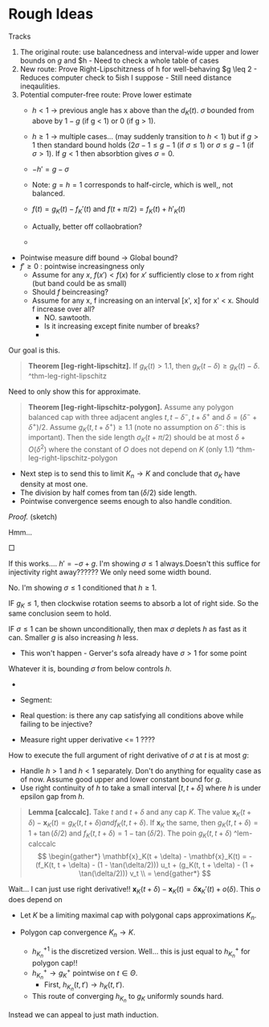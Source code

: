 # Rough Ideas

Tracks

1. The original route: use balancedness and interval-wide upper and lower bounds on $g$ and $h
		- Need to check a whole table of cases
1. New route: Prove Right-Lipschitzness of h for well-behaving $g \leq 2
		- Reduces computer check to 5ish I suppose
		- Still need distance ineqaulities.
1. Potential computer-free route: Prove lower estimate
	- $h < 1$ -> previous angle has x above than the $d_K(t)$. $\sigma$ bounded from above by $1 - g$ (if g <  1) or 0 (if g > 1).
	- $h \geq 1$ -> multiple cases... (may suddenly transition to $h < 1$) but if $g > 1$ then standard bound holds ($2 \sigma - 1 \leq g - 1$ (if $\sigma \leq 1$) or $\sigma \leq g - 1$ (if $\sigma > 1$). If $g < 1$ then absorbtion gives $\sigma = 0$.
	- $-h' = g - \sigma$
	- Note: $g=h=1$ corresponds to half-circle, which is well,, not balanced.
	- $f(t) = g_K(t) - f_K'(t)$ and $f(t + \pi/2) = f_K(t) + h'_K(t)$ 
	- Actually, better off collaobration?


	- 


- Pointwise measure diff bound -> Global bound?
- $f' \geq 0$ : pointwise increasingness only
	- Assume for any $x$, $f(x') < f(x)$ for $x'$ sufficiently close to $x$ from right (but band could be as small)
	- Should $f$ beincreasing?
	- Assume for any x, f increasing on an interval [x', x] for x' < x. Should f increase over all?
		- NO. sawtooth.
		- Is it increasing except finite number of breaks?
		- 

Our goal is this.

> __Theorem [leg-right-lipschitz].__ If $g_K(t) > 1.1$, then $g_K(t - \delta) \geq g_K(t) - \delta$. 
> ^thm-leg-right-lipschitz

Need to only show this for approximate.

> __Theorem [leg-right-lipschitz-polygon].__ Assume any polygon balanced cap with three adjacent angles $t, t - \delta^-, t + \delta^+$ and $\delta = (\delta^- + \delta^+)/2$. Assume $g_K(t, t + \delta^+) \geq 1.1$ (note no assumption on $\delta^-$: this is important). Then the side length $\sigma_K(t + \pi/2)$ should be at most $\delta + O(\delta^2)$ where the constant of $O$ does not depend on $K$ (only 1.1)
> ^thm-leg-right-lipschitz-polygon

- Next step is to send this to limit $K_n \to K$ and conclude that $\sigma_K$ have density at most one.
- The division by half comes from $\tan(\delta/2)$ side length.
- Pointwise convergence seems enough to also handle condition.

_Proof._ (sketch)

Hmm...

□



If this works.... $h' = -\sigma + g$. I'm showing $\sigma \leq 1$ always.Doesn't this suffice for injectivity right away?????? We only need some width bound. 

No. I'm showing $\sigma \leq 1$ conditioned that $h \geq 1$.

IF $g_K \leq 1$, then clockwise rotation seems to absorb a lot of right side. So the same conclusion seem to hold.

IF $\sigma \leq 1$ can be shown unconditionally, then max $\sigma$ deplets $h$ as fast as it can. Smaller $g$ is also increasing $h$ less. 

- This won't happen - Gerver's sofa already have $\sigma > 1$ for some point

Whatever it is, bounding $\sigma$ from below controls $h$. 


- 

- Segment:

- Real question: is there any cap satisfying all conditions above while failing to be injective?


- Measure right upper derivative <= 1 ????



How to execute the full argument of right derivative of $\sigma$ at $t$ is at most $g$:

- Handle $h > 1$ and $h < 1$ separately. Don't do anything for equality case as of now. Assume good upper and lower constant bound for $g$.
- Use right continuity of $h$ to take a small interval $[t, t + \delta]$ where $h$ is under epsilon gap from $h$.



> __Lemma [calccalc].__ Take $t$ and $t+\delta$ and any cap $K$. The value $\mathbf{x}_K(t + \delta) - \mathbf{x}_K(t) = g_K(t, t + \delta) and f_K(t, t + \delta)$. If $\mathbf{x}_K$ the same, then $g_K(t, t +\delta) = 1 + \tan(\delta/2)$ and $f_K(t, t + \delta) = 1 - \tan(\delta/2)$. 
> The poin $g_K(t, t+ \delta)$ 
> ^lem-calccalc
$$
\begin{gather*}
\mathbf{x}_K(t + \delta) - \mathbf{x}_K(t) = - (f_K(t, t + \delta) - (1 - \tan(\delta/2))) u_t +  (g_K(t, t + \delta) - (1 + \tan(\delta/2))) v_t \\
= 
\end{gather*}
$$

Wait... I can just use right derivative!! $\mathbf{x}_K(t + \delta) - \mathbf{x}_K(t) = \delta \mathbf{x}_K'(t) + o(\delta)$. This $o$ does depend on 

- Let $K$ be a limiting maximal cap with polygonal caps approximations $K_n$.

- Polygon cap convergence $K_n \to K$. 
	- $h_{K_n}^{+1}$ is the discretized version. Well... this is just equal to $h_{K_n}^+$ for polygon cap!!
	- $h_{K_n}^+ \to g_K^+$ pointwise on $t \in \Theta$.
		- First, $h_{K_n}(t, t') \to h_{K}(t, t')$. 
	- This route of converging $h_{K_n}$ to $g_K$ uniformly sounds hard.

Instead we can appeal to just math induction.


